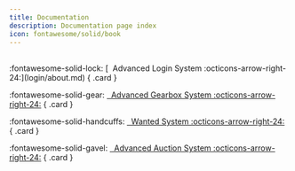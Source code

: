 ```yaml
---
title: Documentation
description: Documentation page index 
icon: fontawesome/solid/book
---
```


<p>

</p>

<br>

<div class="grid cards" style="margin: 0 auto;" markdown>
:fontawesome-solid-lock: [&nbsp; Advanced Login System :octicons-arrow-right-24:](login/about.md)
{ .card }

:fontawesome-solid-gear: [&nbsp; Advanced Gearbox System :octicons-arrow-right-24:](gearbox/about.md)
{ .card }

:fontawesome-solid-handcuffs: [&nbsp; Wanted System :octicons-arrow-right-24:](wanted/about.md)
{ .card }


:fontawesome-solid-gavel: [&nbsp; Advanced Auction System :octicons-arrow-right-24:](auction/about.md)
{ .card }
</div>